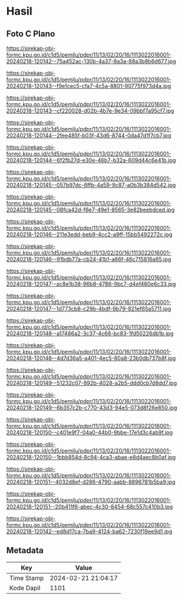 # Hasil

## Foto C Plano

https://sirekap-obj-formc.kpu.go.id/c1d5/pemilu/pdpr/11/13/02/20/16/1113022016001-20240218-120142--75a452ac-130b-4a37-8a3a-88a3b8b6d677.jpg

https://sirekap-obj-formc.kpu.go.id/c1d5/pemilu/pdpr/11/13/02/20/16/1113022016001-20240218-120143--f9e1cec5-cfa7-4c5a-8801-90775f973d4a.jpg

https://sirekap-obj-formc.kpu.go.id/c1d5/pemilu/pdpr/11/13/02/20/16/1113022016001-20240218-120143--cf220028-d02b-4b7e-9e34-09bbf7a95cf7.jpg

https://sirekap-obj-formc.kpu.go.id/c1d5/pemilu/pdpr/11/13/02/20/16/1113022016001-20240218-120144--2fee485f-b03f-43d6-8744-0da47d1f7cb7.jpg

https://sirekap-obj-formc.kpu.go.id/c1d5/pemilu/pdpr/11/13/02/20/16/1113022016001-20240218-120144--6f2fb27d-e30e-46b7-b32a-609d44c6e41b.jpg

https://sirekap-obj-formc.kpu.go.id/c1d5/pemilu/pdpr/11/13/02/20/16/1113022016001-20240218-120145--057b97dc-6ffb-4a59-9c87-a0b3b384d542.jpg

https://sirekap-obj-formc.kpu.go.id/c1d5/pemilu/pdpr/11/13/02/20/16/1113022016001-20240218-120145--08fca42d-f6e7-49e1-8565-3e82beebdced.jpg

https://sirekap-obj-formc.kpu.go.id/c1d5/pemilu/pdpr/11/13/02/20/16/1113022016001-20240218-120146--211e3edd-beb9-4cc2-a9ff-15bb5492272c.jpg

https://sirekap-obj-formc.kpu.go.id/c1d5/pemilu/pdpr/11/13/02/20/16/1113022016001-20240218-120146--91bdb77a-cb24-41b1-a66f-46c715816a65.jpg

https://sirekap-obj-formc.kpu.go.id/c1d5/pemilu/pdpr/11/13/02/20/16/1113022016001-20240218-120147--ac8e1b38-96b8-4786-9bc7-d4ef480e6c33.jpg

https://sirekap-obj-formc.kpu.go.id/c1d5/pemilu/pdpr/11/13/02/20/16/1113022016001-20240218-120147--1d773cb8-c29b-4bdf-9b79-921ef65a5711.jpg

https://sirekap-obj-formc.kpu.go.id/c1d5/pemilu/pdpr/11/13/02/20/16/1113022016001-20240218-120148--a17486a2-3c37-4c68-bc83-1fd50226db1b.jpg

https://sirekap-obj-formc.kpu.go.id/c1d5/pemilu/pdpr/11/13/02/20/16/1113022016001-20240218-120148--4d7d36a5-a401-4ec5-80a8-23b0db737b8f.jpg

https://sirekap-obj-formc.kpu.go.id/c1d5/pemilu/pdpr/11/13/02/20/16/1113022016001-20240218-120149--51232c07-892b-4028-a2b5-ddd0cb7d8dd7.jpg

https://sirekap-obj-formc.kpu.go.id/c1d5/pemilu/pdpr/11/13/02/20/16/1113022016001-20240218-120149--6b357c2b-c770-43d3-94e5-073d8f26e850.jpg

https://sirekap-obj-formc.kpu.go.id/c1d5/pemilu/pdpr/11/13/02/20/16/1113022016001-20240218-120150--c401e9f7-04a0-44b0-9bbe-17e1d3c4ab9f.jpg

https://sirekap-obj-formc.kpu.go.id/c1d5/pemilu/pdpr/11/13/02/20/16/1113022016001-20240218-120150--1bbb854d-8c94-4ca3-abae-e8d4aec8b0af.jpg

https://sirekap-obj-formc.kpu.go.id/c1d5/pemilu/pdpr/11/13/02/20/16/1113022016001-20240218-120151--4032d8ef-d286-4790-aabb-8896781b5ba9.jpg

https://sirekap-obj-formc.kpu.go.id/c1d5/pemilu/pdpr/11/13/02/20/16/1113022016001-20240218-120151--20b411f6-abec-4c30-8454-68c557c410b3.jpg

https://sirekap-obj-formc.kpu.go.id/c1d5/pemilu/pdpr/11/13/02/20/16/1113022016001-20240218-120142--ed8d17ca-7ba9-4124-ba62-7230f19ee9d1.jpg


## Metadata

| Key        | Value               |
| ---------- | ------------------- |
| Time Stamp | 2024-02-21 21:04:17 |
| Kode Dapil | 1101                |



